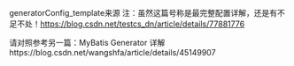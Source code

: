 generatorConfig_template来源
注：虽然这篇号称是最完整配置详解，还是有不足不处！https://blog.csdn.net/testcs_dn/article/details/77881776

请对照参考另一篇：MyBatis Generator 详解https://blog.csdn.net/wangshfa/article/details/45149907
